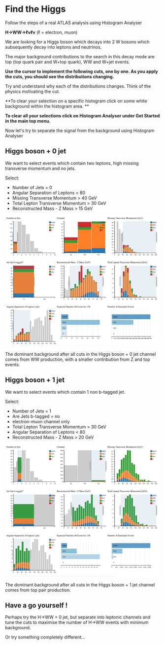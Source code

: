 # Find the Higgs

Follow the steps of a real ATLAS analysis using Histogram Analyser

**H->WW->ℓνℓν** (ℓ = electron, muon)

We are looking for a Higgs boson which decays into 2 W bosons which subsequently decay into leptons and neutrinos. 

The major background contributions to the search in this decay mode are top (top quark pair and W+top quark), WW and W+jet events.

**Use the cursor to implement the following cuts, one by one.
As you apply the cuts, you should see the distributions changing.**  

Try and understand why each of the distributions changes.  Think of the physics motivating the cut.

**To clear your selection on a specific histogram click on some white background within the histogram area. **

**To clear all your selections click on Histogram Analyser under Get Started in the main top menu.**


Now let's try to separate the signal from the background using Histogram Analyser

## Higgs boson + 0 jet
We want to select events which contain two leptons, high missing transverse momentum and no jets.  

Select: 

* Number of Jets = 0
* Angular Separation of Leptons < 80
* Missing Transverse Momentum > 40 GeV
* Total Lepton Transverse Momentum > 30 GeV
* Reconstructed Mass - Z Mass > 15 GeV



![](pictures/HWW0jet.png)

The dominant background after all cuts in the
Higgs boson + 0 jet channel comes from WW
production, with a smaller contribution from Z and top events.

## Higgs boson + 1 jet

We want to select events which contain 1 non b-tagged jet.

Select: 

* Number of Jets = 1
* Are Jets b-tagged = no
* electron-muon channel only
* Total Lepton Transverse Momentum > 30 GeV
* Angular Separation of Leptons < 80
* Reconstructed Mass - Z Mass > 20 GeV

![](pictures/HWW1jet.png)

The dominant background after all cuts in the
Higgs boson + 1 jet channel comes from top pair
production.  

## Have a go yourself !

Perhaps try the H→WW + 0 jet, but separate into leptonic channels and tune the cuts to maximise the number of H→WW events with minimum background.  

Or try something completely different...

